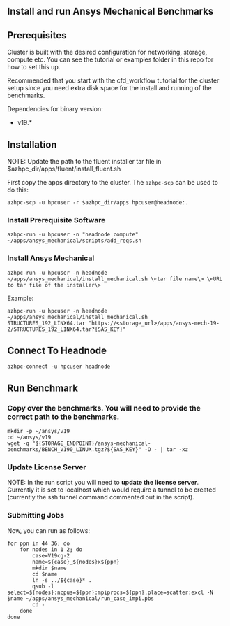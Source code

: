 ## Install and run Ansys Mechanical Benchmarks

## Prerequisites

Cluster is built with the desired configuration for networking, storage, compute etc. You can see the tutorial or examples folder in this repo for how to set this up.

Recommended that you start with the cfd_workflow tutorial for the cluster setup since you need extra disk space for the install and running of the benchmarks.

Dependencies for binary version:

* v19.*

## Installation

NOTE: Update the path to the fluent installer tar file in $azhpc_dir/apps/fluent/install_fluent.sh

First copy the apps directory to the cluster.  The `azhpc-scp` can be used to do this:

```
azhpc-scp -u hpcuser -r $azhpc_dir/apps hpcuser@headnode:.
```

### Install Prerequisite Software
```
azhpc-run -u hpcuser -n "headnode compute" ~/apps/ansys_mechanical/scripts/add_reqs.sh
```

### Install Ansys Mechanical
```
azhpc-run -u hpcuser -n headnode ~/apps/ansys_mechanical/install_mechanical.sh \<tar file name\> \<URL to tar file of the installer\>
```
Example:
```
azhpc-run -u hpcuser -n headnode ~/apps/ansys_mechanical/install_mechanical.sh STRUCTURES_192_LINX64.tar "https://<storage_url>/apps/ansys-mech-19-2/STRUCTURES_192_LINX64.tar?{SAS_KEY}"
```

## Connect To Headnode

```
azhpc-connect -u hpcuser headnode
```

## Run Benchmark

### Copy over the benchmarks. You will need to provide the correct path to the benchmarks.
```
mkdir -p ~/ansys/v19
cd ~/ansys/v19
wget -q "${STORAGE_ENDPOINT}/ansys-mechanical-benchmarks/BENCH_V190_LINUX.tgz?${SAS_KEY}" -O - | tar -xz
```

### Update License Server
NOTE: In the run script you will need to __update the license server__.  Currently it is set to localhost which would require a tunnel to be created (currently the ssh tunnel command commented out in the script).

### Submitting Jobs
Now, you can run as follows:

```
for ppn in 44 36; do
    for nodes in 1 2; do
        case=V19cg-2
        name=${case}_${nodes}x${ppn}
        mkdir $name
        cd $name
        ln -s ../${case}* .
        qsub -l select=${nodes}:ncpus=${ppn}:mpiprocs=${ppn},place=scatter:excl -N $name ~/apps/ansys_mechanical/run_case_impi.pbs
        cd -
    done
done
```
